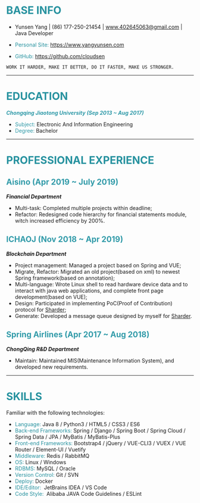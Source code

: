 # <span style="color:#27929f">BASE INFO</span>

- Yunsen Yang | (86) 177-250-21454 | www.402645063@gmail.com | Java Developer

- <span style="color:#27929f">Personal Site:</span> https://www.yangyunsen.com
- <span style="color:#27929f">GitHub:</span> https://github.com/cloudsen

```
WORK IT HARDER, MAKE IT BETTER, DO IT FASTER, MAKE US STRONGER.
```

---
# <span style="color:#27929f">EDUCATION</span>

***<span style="color:#329ba9">Chongqing Jiaotong University (Sep 2013 ~ Aug 2017)</span>***

- <span style="color:#329ba9">Subject:</span> Electronic And Information Engineering
- <span style="color:#329ba9">Degree:</span> Bachelor

---
# <span style="color:#27929f">PROFESSIONAL EXPERIENCE</span>

## <span style="color:#329ba9">Aisino (Apr 2019 ~ July 2019)</span>

***Financial Department***

- Multi-task: Completed multiple projects within deadline;
- Refactor: Redesigned code hierarchy for financial statements module, witch increased efficiency by 200%.

## <span style="color:#329ba9">ICHAOJ (Nov 2018 ~ Apr 2019)</span>

***Blockchain Department***

- Project management: Managed a project based on Spring and VUE;
- Migrate, Refactor: Migrated an old project(based on xml) to newest Spring framework(based on annotation);
- Multi-language: Wrote Linux shell to read hardware device data and to interact with java web applications, and complete front page development(based on VUE);
- Design: Participated in implementing PoC(Proof of Contribution) protocol for [Sharder](https://github.com/Sharders/sharder-chain/graphs/contributors);
- Generate: Developed a message queue designed by myself for [Sharder](https://github.com/Sharders/sharder-chain/graphs/contributors).

## <span style="color:#329ba9">Spring Airlines (Apr 2017 ~ Aug 2018)</span>

***ChongQing R&D Department***

- Maintain: Maintained MIS(Maintenance Information System), and developed new requirements.

---

# <span style="color:#27929f">SKILLS</span>

Familiar with the following technologies:  

- <span style="color:#27929f">Language: </span>Java 8 / Python3 / HTML5 / CSS3 / ES6
- <span style="color:#27929f">Back-end Frameworks: </span>Spring / Django / Spring Boot / Spring Cloud / Spring Data / JPA / MyBatis / MyBatis-Plus
- <span style="color:#27929f">Front-end Frameworks: </span>Bootstrap4 / jQuery / VUE-CLI3 / VUEX / VUE Router / Element-UI / Vuetify
- <span style="color:#27929f">Middleware: </span>Redis / RabbitMQ
- <span style="color:#27929f">OS: </span>Linux / Windows
- <span style="color:#27929f">RDBMS: </span>MySQL / Oracle
- <span style="color:#27929f">Version Control: </span>Git / SVN
- <span style="color:#27929f">Deploy: </span>Docker
- <span style="color:#27929f">IDE/Editor: </span> JetBrains IDEA / VS Code
- <span style="color:#27929f">Code Style: </span> Alibaba JAVA Code Guidelines / ESLint